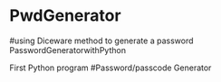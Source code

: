 # PwdGenerator
#using Diceware method to generate a password
PasswordGeneratorwithPython

First Python program #Password/passcode Generator
